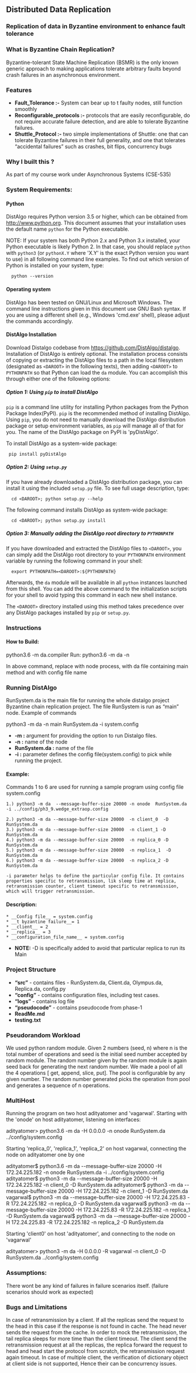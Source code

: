 ## Distributed Data Replication

### Replication of data in Byzantine environment to enhance fault tolerance

### What is Byzantine Chain Replication? 
Byzantine-tolerant State Machine Replication (BSMR) is the only known generic
approach to making applications tolerate arbitrary faults beyond crash failures
in an asynchronous environment.

### Features

* __Fault_Tolerance :-__ System can bear up to t faulty nodes, still function smoothly
* __Reconfigurable_protocols :-__ protocols that are easily reconfigurable, do not require accurate failure detection, and
are able to tolerate Byzantine failures.
* __Shuttle_Protocol :-__ two simple implementations of Shuttle: one that can
tolerate Byzantine failures in their full generality, and one that tolerates
“accidental failures” such as crashes, bit flips, concurrency bugs

### Why I built this ? 
As part of my course work under Asynchronous Systems (CSE-535)

### System Requirements:	


#### Python

   DistAlgo requires Python version 3.5 or higher, which can be obtained
   from http://www.python.org. This document assumes that your installation
   uses the default name `python` for the Python executable.

   NOTE: If your system has both Python 2.x and Python 3.x installed, your
   Python executable is likely Python 2. In that case, you should replace
   `python` with `python3` (or `pythonX.Y` where 'X.Y' is the exact Python
   version you want to use) in all following command line examples. To find
   out which version of Python is installed on your system, type:

      python --version

#### Operating system

   DistAlgo has been tested on GNU/Linux and Microsoft Windows. The command
   line instructions given in this document use GNU Bash syntax. If you are
   using a different shell (e.g., Windows 'cmd.exe' shell), please adjust the
   commands accordingly.


#### DistAlgo Installation

  Download Distalgo codebase from <https://github.com/DistAlgo/distalgo>. 
  Installation of DistAlgo is entirely optional. The installation process
  consists of copying or extracting the DistAlgo files to a path in the
  local filesystem (designated as `<DAROOT>` in the following texts), then
  adding `<DAROOT>` to `PYTHONPATH` so that Python can load the `da` module.
  You can accomplish this through either one of the following options:

##### Option 1: Using `pip` to install DistAlgo

   `pip` is a command line utility for installing Python packages from the
   Python Package Index(PyPI). `pip` is the recommended method of installing
   DistAlgo. Using `pip`, you do not need to manually download the DistAlgo
   distribution package or setup environment variables, as `pip` will manage
   all of that for you. The name of the DistAlgo package on PyPI is
   'pyDistAlgo'.
   
   To install DistAlgo as a system-wide package:
   
     pip install pyDistAlgo
    
##### Option 2: Using `setup.py`

   If you have already downloaded a DistAlgo distribution package, you can
   install it using the included `setup.py` file. To see full usage
   description, type:

      cd <DAROOT>; python setup.py --help

The following command installs DistAlgo as system-wide package:

      cd <DAROOT>; python setup.py install

##### Option 3: Manually adding the DistAlgo root directory to `PYTHONPATH`

   If you have downloaded and extracted the DistAlgo files to `<DAROOT>`,
   you can simply add the DistAlgo root directory to your `PYTHONPATH`
   environment variable by running the following command in your shell:

      export PYTHONPATH=<DAROOT>:${PYTHONPATH}

   Afterwards, the `da` module will be available in all `python` instances
   launched from this shell. You can add the above command to the
   initialization scripts for your shell to avoid typing this command in
   each new shell instance.

   The `<DAROOT>` directory installed using this method takes precedence
   over any DistAlgo packages installed by `pip` or `setup.py`.

### Instructions
#### How to Build: 
 python3.6 -m da.compiler <filename>
Run: python3.6 -m da -n <node name> <da file> <configuration file name>
	
In above command, replace <node name> with node process, <dafile> with da file containing main method and <configfilename> with config file name


### Running DistAlgo

RunSystem.da is the main file for running the whole distalgo project Byzantine chain replication project. The file RunSystem is run as “main” node. Example of commands

python3 -m da -n main RunSystem.da -i system.config 

* __-m :__ argument for providing the option to run Distalgo files.
* __-n :__ name of the node
* __RunSystem.da :__ name of the file
* __-i :__ parameter defines the config file(system.config) to pick while running the project.


#### Example:
Commands 1 to 6 are used for running a sample program using config file system.config

	1.) python3 -m da  --message-buffer-size 20000 -n onode  RunSystem.da -i ../config/ph3_9.wedge_extraop.config
				
	2.) python3 -m da --message-buffer-size 20000  -n client_0  -D RunSystem.da 
	3.) python3 -m da --message-buffer-size 20000  -n client_1 -D RunSystem.da 
	4.) python3 -m da --message-buffer-size 20000  -n replica_0 -D RunSystem.da  
	5.) python3 -m da --message-buffer-size 20000  -n replica_1  -D RunSystem.da 
	6.) python3 -m da --message-buffer-size 20000  -n replica_2 -D RunSystem.da 
	
	-i parameter helps to define the particular config file. It contains properties specific to retransmission, lik sleep time at replica, retransmission counter, client timeout specific to retransmission, which will trigger retransmission.
	
#### Description:
	* __Config file__ = system.config
	* __t byzantine failure__= 1
	* __client__ = 2
	* __replica__ = 3
	* __configuration_file_name__ = system.config 
* __NOTE:__ -D is specifically added to avoid that particular replica to run its Main


### Project Structure

* __“src”__ - contains files - RunSystem.da, Client.da, Olympus.da, Replica.da, config.py
* __“config”__ - contains configuration files, including test cases.
* __“logs”__ - contains log file
* __“pseudocode”__ - contains pseudocode from phase-1
* __ReadMe.md__
* __testing.txt__


### Pseudorandom Workload
We used python random module. Given 2 numbers (seed, n) where n is the total number of operations and seed is the initial seed number accepted by random module. The random number given by the random module is again seed back for generating the next random number. We made a pool of all the 4 operations [ get, append, slice, put]. The pool is configurable by any given number. The random number generated picks the operation from pool and generates a sequence of n operations.


### MultiHost 
Running the program on two host adityatomer and 'vagarwal'. Starting with the 'onode' on host adityatomer, listening on interfaces:

adityatomer> python3.6 -m da -H 0.0.0.0 -n onode RunSystem.da ../config/system.config

Starting 'replica_0', 'replica_1', 'replica_2' on host vagarwal, connecting the node on adityatomer  one by one


adityatomer$ python3.6 -m da  --message-buffer-size 20000 -H 172.24.225.182 -n onode RunSystem.da -i ../config/system.config
adityatomer$ python3 -m da  --message-buffer-size 20000 -H 172.24.225.182 -n client_0 -D RunSystem.da
adityatomer$ python3 -m da  --message-buffer-size 20000  -H 172.24.225.182 -n client_1 -D RunSystem.da
vagarwal$ python3 -m da --message-buffer-size 20000 -H 172.24.225.83 -R 172.24.225.182 -n replica_0 -D RunSystem.da
vagarwal$ python3 -m da --message-buffer-size 20000 -H 172.24.225.83 -R 172.24.225.182 -n replica_1 -D RunSystem.da
vagarwal$ python3 -m da --message-buffer-size 20000 -H 172.24.225.83 -R 172.24.225.182 -n replica_2 -D RunSystem.da

Starting 'client0' on host 'adityatomer', and connecting to the node on 'vagarwal'

adityatomer> python3 -m da -H 0.0.0.0 -R vagarwal -n client_0 -D RunSystem.da ../config/system.config


### Assumptions:
There wont be any kind of failures in failure scenarios itself. (failure scenarios should work as expected)



### Bugs and Limitations
In case of retransmission by a client. If all the replicas send the request to the head in this  case if the response is not found in cache. The head never sends the request from the cache.
In order to mock the retransmission, the tail replica sleeps for more time than the client timeout. The client send the retransmission request at all the replicas, the replica forward the request to head and head start the protocol from scratch, the retransmission request again timeout.
In case of multiple client, the verification of dictionary object at client side is not supported, Hence their can be concurrency issues.


